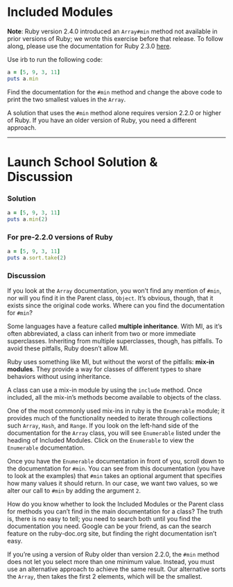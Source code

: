 # Included Modules
**Note**: Ruby version 2.4.0 introduced an `Array#min` method not available in prior versions of Ruby; we wrote this exercise before that release. To follow along, please use the documentation for Ruby 2.3.0 [here](http://ruby-doc.org/core-2.3.0/Array.html).

Use irb to run the following code:

```rb
a = [5, 9, 3, 11]
puts a.min
```

Find the documentation for the `#min` method and change the above code to print the two smallest values in the `Array`.

A solution that uses the `#min` method alone requires version 2.2.0 or higher of Ruby. If you have an older version of Ruby, you need a different approach.

- - - -
# Launch School Solution & Discussion
### Solution

```rb
a = [5, 9, 3, 11]
puts a.min(2)
```

### For pre-2.2.0 versions of Ruby
```rb
a = [5, 9, 3, 11]
puts a.sort.take(2)
```

### Discussion
If you look at the `Array` documentation, you won’t find any mention of `#min`, nor will you find it in the Parent class, `Object`. It’s obvious, though, that it exists since the original code works. Where can you find the documentation for `#min`?

Some languages have a feature called **multiple inheritance**. With MI, as it’s often abbreviated, a class can inherit from two or more immediate superclasses. Inheriting from multiple superclasses, though, has pitfalls. To avoid these pitfalls, Ruby doesn’t allow MI.

Ruby uses something like MI, but without the worst of the pitfalls: **mix-in modules**. They provide a way for classes of different types to share behaviors without using inheritance.

A class can use a mix-in module by using the `include` method. Once included, all the mix-in’s methods become available to objects of the class.

One of the most commonly used mix-ins in ruby is the `Enumerable` module; it provides much of the functionality needed to iterate through collections such `Array`, `Hash`, and `Range`. If you look on the left-hand side of the documentation for the `Array` class, you will see `Enumerable` listed under the heading of Included Modules. Click on the `Enumerable` to view the `Enumerable` documentation.

Once you have the `Enumerable` documentation in front of you, scroll down to the documentation for `#min`. You can see from this documentation (you have to look at the examples) that `#min` takes an optional argument that specifies how many values it should return. In our case, we want two values, so we alter our call to `#min` by adding the argument `2`.

How do you know whether to look the Included Modules or the Parent class for methods you can’t find in the main documentation for a class? The truth is, there is no easy to tell; you need to search both until you find the documentation you need. Google can be your friend, as can the search feature on the ruby-doc.org site, but finding the right documentation isn’t easy.

If you’re using a version of Ruby older than version 2.2.0, the `#min` method does not let you select more than one minimum value. Instead, you must use an alternative approach to achieve the same result. Our alternative sorts the `Array`, then takes the first 2 elements, which will be the smallest.
